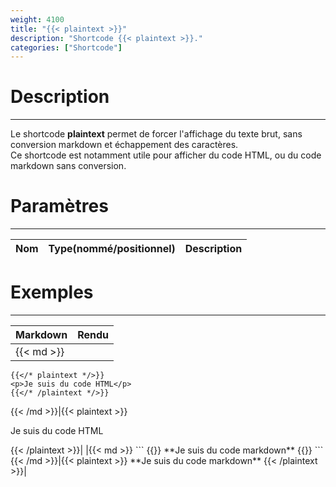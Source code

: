 ```yaml
---
weight: 4100
title: "{{< plaintext >}}"
description: "Shortcode {{< plaintext >}}."
categories: ["Shortcode"]
---
```


# Description
---

Le shortcode **plaintext** permet de forcer l'affichage du texte brut, sans conversion markdown et échappement des caractères.  
Ce shortcode est notamment utile pour afficher du code HTML, ou du code markdown sans conversion.

# Paramètres
---

| Nom | Type(nommé/positionnel) | Description |
| --- | ----------------------- | ----------- |

# Exemples
---

| Markdown | Rendu |
| -------- | ----- |
|{{< md >}}
```
{{</* plaintext */>}}
<p>Je suis du code HTML</p>
{{</* /plaintext */>}}
```
{{< /md >}}|{{< plaintext >}}
<p>Je suis du code HTML</p>
{{< /plaintext >}}|
|{{< md >}}
```
{{</* plaintext */>}}
**Je suis du code markdown**
{{</* /plaintext */>}}
```
{{< /md >}}|{{< plaintext >}}
**Je suis du code markdown**
{{< /plaintext >}}|
